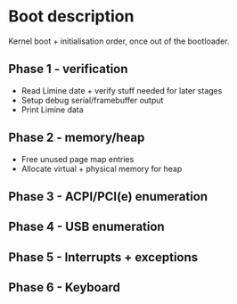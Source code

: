 # Boot description

Kernel boot + initialisation order, once out of the bootloader.

## Phase 1 - verification

- Read Limine date + verify stuff needed for later stages
- Setup debug serial/framebuffer output
- Print Limine data

## Phase 2 - memory/heap

- Free unused page map entries
- Allocate virtual + physical memory for heap

## Phase 3 - ACPI/PCI(e) enumeration

## Phase 4 - USB enumeration

## Phase 5 - Interrupts + exceptions

## Phase 6 - Keyboard
